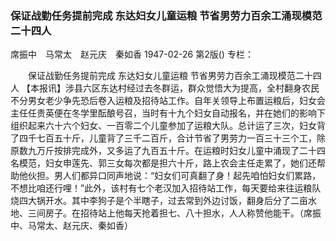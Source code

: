 ### 保证战勤任务提前完成  东达妇女儿童运粮  节省男劳力百余工涌现模范二十四人
席振中　马常太　赵元庆　秦如香
1947-02-26
第2版()
专栏：

　　保证战勤任务提前完成
    东达妇女儿童运粮
    节省男劳力百余工涌现模范二十四人
    【本报讯】涉县六区东达村经过去冬群运，群众觉悟大为提高，全村翻身农民不分男女老少争先恐后卷入运粮及招待站工作。自年关领导上布置运粮后，妇女会主任任贵英便在冬学里酝酿号召，当时有十九个妇女自动报名，并在她们的影响下组织起来六十六个妇女、一百零二个儿童参加了运粮大队。总计运了三次，妇女背了四千七百五十斤，儿童背了三千二百斤，合计节省了男劳力一百三十三个工，除原数九万斤按排完成外，又多运了九百五十斤。在运粮时妇女儿童中涌现了二十四名模范，妇女申莲先、郭三女每次都是担六十斤，路上农会主任走累了，她们还帮助他伙担。男人们都异口同声地说：“妇女们可真翻了身！起先咱怕妇女们累路，不想比咱还行哩！”此外，该村有七个老汉加入招待站工作，每天要给来往运粮队烧四大锅开水。其中李狗子是个半瞎子，过去常到外边讨饭，翻身后分了二亩水地、三间房子。在招待站上他每天抢着担七、八十担水，人人称赞他能干。（席振中、马常太、赵元庆、秦如香）
